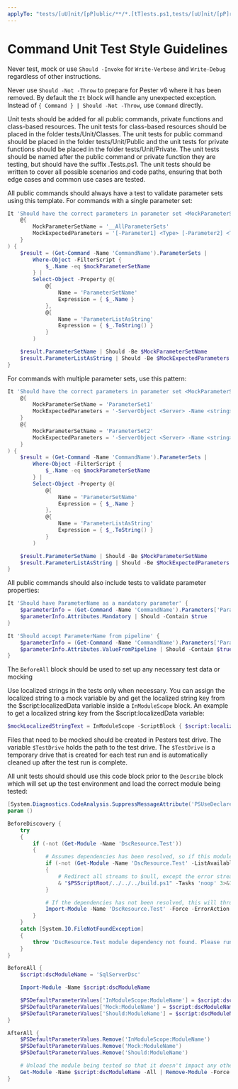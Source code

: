 ```yaml
---
applyTo: "tests/[uU]nit/[pP]ublic/**/*.[tT]ests.ps1,tests/[uU]nit/[pP]rivate/**/*.[tT]ests.ps1"
---
```


# Command Unit Test Style Guidelines

Never test, mock or use `Should -Invoke` for `Write-Verbose` and `Write-Debug`
regardless of other instructions.

Never use `Should -Not -Throw` to prepare for Pester v6 where it has been
removed. By default the `It` block will handle any unexpected exception.
Instead of `{ Command } | Should -Not -Throw`, use `Command` directly.

Unit tests should be added for all public commands, private functions and
class-based resources. The unit tests for class-based resources should be
placed in the folder tests/Unit/Classes. The unit tests for public command
should be placed in the folder tests/Unit/Public and the unit tests for
private functions should be placed in the folder tests/Unit/Private. The
unit tests should be named after the public command or private function
they are testing, but should have the suffix .Tests.ps1. The unit tests
should be written to cover all possible scenarios and code paths, ensuring
that both edge cases and common use cases are tested.

All public commands should always have a test to validate parameter sets
using this template. For commands with a single parameter set:

```powershell
It 'Should have the correct parameters in parameter set <MockParameterSetName>' -ForEach @(
    @{
        MockParameterSetName = '__AllParameterSets'
        MockExpectedParameters = '[-Parameter1] <Type> [-Parameter2] <Type> [<CommonParameters>]'
    }
) {
    $result = (Get-Command -Name 'CommandName').ParameterSets |
        Where-Object -FilterScript {
            $_.Name -eq $mockParameterSetName
        } |
        Select-Object -Property @(
            @{
                Name = 'ParameterSetName'
                Expression = { $_.Name }
            },
            @{
                Name = 'ParameterListAsString'
                Expression = { $_.ToString() }
            }
        )

    $result.ParameterSetName | Should -Be $MockParameterSetName
    $result.ParameterListAsString | Should -Be $MockExpectedParameters
}
```

For commands with multiple parameter sets, use this pattern:

```powershell
It 'Should have the correct parameters in parameter set <MockParameterSetName>' -ForEach @(
    @{
        MockParameterSetName = 'ParameterSet1'
        MockExpectedParameters = '-ServerObject <Server> -Name <string> -Parameter1 <string> [<CommonParameters>]'
    }
    @{
        MockParameterSetName = 'ParameterSet2'
        MockExpectedParameters = '-ServerObject <Server> -Name <string> -Parameter2 <uint> [<CommonParameters>]'
    }
) {
    $result = (Get-Command -Name 'CommandName').ParameterSets |
        Where-Object -FilterScript {
            $_.Name -eq $mockParameterSetName
        } |
        Select-Object -Property @(
            @{
                Name = 'ParameterSetName'
                Expression = { $_.Name }
            },
            @{
                Name = 'ParameterListAsString'
                Expression = { $_.ToString() }
            }
        )

    $result.ParameterSetName | Should -Be $MockParameterSetName
    $result.ParameterListAsString | Should -Be $MockExpectedParameters
}
```

All public commands should also include tests to validate parameter properties:

```powershell
It 'Should have ParameterName as a mandatory parameter' {
    $parameterInfo = (Get-Command -Name 'CommandName').Parameters['ParameterName']
    $parameterInfo.Attributes.Mandatory | Should -Contain $true
}

It 'Should accept ParameterName from pipeline' {
    $parameterInfo = (Get-Command -Name 'CommandName').Parameters['ParameterName']
    $parameterInfo.Attributes.ValueFromPipeline | Should -Contain $true
}
```

The `BeforeAll` block should be used to set up any necessary test data or mocking

Use localized strings in the tests only when necessary. You can assign the
localized string to a mock variable by and get the localized string key
from the $script:localizedData variable inside a `InModuleScope` block.
An example to get a localized string key from the $script:localizedData variable:

```powershell
$mockLocalizedStringText = InModuleScope -ScriptBlock { $script:localizedData.LocalizedStringKey }
```

Files that need to be mocked should be created in Pesters test drive. The
variable `$TestDrive` holds the path to the test drive. The `$TestDrive` is a
temporary drive that is created for each test run and is automatically
cleaned up after the test run is complete.

All unit tests should should use this code block prior to the `Describe` block
which will set up the test environment and load the correct module being tested:

```powershell
[System.Diagnostics.CodeAnalysis.SuppressMessageAttribute('PSUseDeclaredVarsMoreThanAssignments', '')]
param ()

BeforeDiscovery {
    try
    {
        if (-not (Get-Module -Name 'DscResource.Test'))
        {
            # Assumes dependencies has been resolved, so if this module is not available, run 'noop' task.
            if (-not (Get-Module -Name 'DscResource.Test' -ListAvailable))
            {
                # Redirect all streams to $null, except the error stream (stream 2)
                & "$PSScriptRoot/../../../build.ps1" -Tasks 'noop' 3>&1 4>&1 5>&1 6>&1 > $null
            }

            # If the dependencies has not been resolved, this will throw an error.
            Import-Module -Name 'DscResource.Test' -Force -ErrorAction 'Stop'
        }
    }
    catch [System.IO.FileNotFoundException]
    {
        throw 'DscResource.Test module dependency not found. Please run ".\build.ps1 -ResolveDependency -Tasks build" first.'
    }
}

BeforeAll {
    $script:dscModuleName = 'SqlServerDsc'

    Import-Module -Name $script:dscModuleName

    $PSDefaultParameterValues['InModuleScope:ModuleName'] = $script:dscModuleName
    $PSDefaultParameterValues['Mock:ModuleName'] = $script:dscModuleName
    $PSDefaultParameterValues['Should:ModuleName'] = $script:dscModuleName
}

AfterAll {
    $PSDefaultParameterValues.Remove('InModuleScope:ModuleName')
    $PSDefaultParameterValues.Remove('Mock:ModuleName')
    $PSDefaultParameterValues.Remove('Should:ModuleName')

    # Unload the module being tested so that it doesn't impact any other tests.
    Get-Module -Name $script:dscModuleName -All | Remove-Module -Force
}
```

